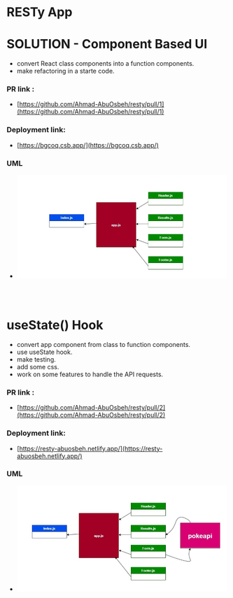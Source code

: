 # RESTy App

# SOLUTION - Component Based UI

- convert React class components into a function components.
- make refactoring in a starte code.

### PR link :

- [https://github.com/Ahmad-AbuOsbeh/resty/pull/1](https://github.com/Ahmad-AbuOsbeh/resty/pull/1)

### Deployment link:

- [https://bgcoq.csb.app/](https://bgcoq.csb.app/)

### UML

- ![UML-lab26](src/images/UML-lab26.jpg)

  <br/>
  <br/>

# useState() Hook

- convert app component from class to function components.
- use useState hook.
- make testing.
- add some css.
- work on some features to handle the API requests.

### PR link :

- [https://github.com/Ahmad-AbuOsbeh/resty/pull/2](https://github.com/Ahmad-AbuOsbeh/resty/pull/2)

### Deployment link:

- [https://resty-abuosbeh.netlify.app/](https://resty-abuosbeh.netlify.app/)

### UML

- ![UML-lab27](src/images/UML-lab27.jpg)
